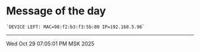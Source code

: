 # Message of the day
```
`DEVICE LEFT: MAC=98:f2:b3:f3:5b:80 IP=192.168.5.96`
```
---
Wed Oct 29 07:05:01 PM MSK 2025
